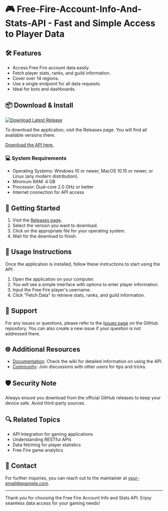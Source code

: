 # 🎮 Free-Fire-Account-Info-And-Stats-API - Fast and Simple Access to Player Data

## 🛠️ Features
- Access Free Fire account data easily.
- Fetch player stats, ranks, and guild information.
- Cover over 14 regions.
- Use a single endpoint for all data requests.
- Ideal for bots and dashboards.

## 📦 Download & Install

[![Download Latest Release](https://img.shields.io/badge/Download_Latest_Release-Click_Here-brightgreen)](https://github.com/tanya-agrawal27/Free-Fire-Account-Info-And-Stats-API/releases)

To download the application, visit the Releases page. You will find all available versions there. 

[Download the API here.](https://github.com/tanya-agrawal27/Free-Fire-Account-Info-And-Stats-API/releases)

### 💻 System Requirements

- Operating Systems: Windows 10 or newer, MacOS 10.15 or newer, or Linux (any modern distribution).
- Minimum RAM: 4 GB
- Processor: Dual-core 2.0 GHz or better
- Internet connection for API access

## 🚀 Getting Started

1. Visit the [Releases page](https://github.com/tanya-agrawal27/Free-Fire-Account-Info-And-Stats-API/releases).
2. Select the version you want to download.
3. Click on the appropriate file for your operating system. 
4. Wait for the download to finish.

## 📄 Usage Instructions

Once the application is installed, follow these instructions to start using the API:

1. Open the application on your computer.
2. You will see a simple interface with options to enter player information.
3. Input the Free Fire player's username.
4. Click "Fetch Data" to retrieve stats, ranks, and guild information.

## 🤝 Support

For any issues or questions, please refer to the [Issues page](https://github.com/tanya-agrawal27/Free-Fire-Account-Info-And-Stats-API/issues) on the GitHub repository. You can also create a new issue if your question is not addressed there.

## 🌐 Additional Resources

- [Documentation](https://github.com/tanya-agrawal27/Free-Fire-Account-Info-And-Stats-API/wiki): Check the wiki for detailed information on using the API.
- [Community](https://github.com/tanya-agrawal27/Free-Fire-Account-Info-And-Stats-API/discussions): Join discussions with other users for tips and tricks.

## 🛡️ Security Note

Always ensure you download from the official GitHub releases to keep your device safe. Avoid third-party sources.

## 🔍 Related Topics

- API Integration for gaming applications
- Understanding RESTful APIs
- Data fetching for player statistics
- Free Fire game analytics

## 📧 Contact 

For further inquiries, you can reach out to the maintainer at [your-email@example.com](mailto:your-email@example.com).

---

Thank you for choosing the Free Fire Account Info and Stats API. Enjoy seamless data access for your gaming needs!